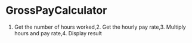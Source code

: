 # GrossPayCalculator
1. Get the number of hours worked,2. Get the hourly pay rate,3. Multiply hours and pay rate,4. Display result
